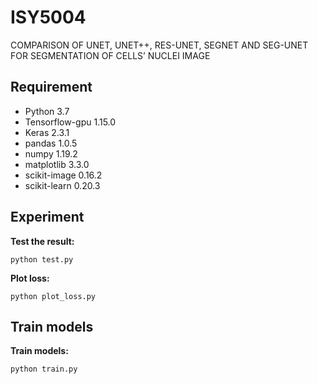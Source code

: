 # ISY5004
COMPARISON OF UNET, UNET++, RES-UNET, SEGNET AND SEG-UNET FOR SEGMENTATION OF CELLS’ NUCLEI IMAGE

## Requirement
- Python 3.7    
- Tensorflow-gpu 1.15.0  
- Keras 2.3.1
- pandas 1.0.5
- numpy 1.19.2
- matplotlib 3.3.0
- scikit-image 0.16.2
- scikit-learn 0.20.3

## Experiment

**Test the result:**

```
python test.py
```
**Plot loss:**

```
python plot_loss.py
```


## Train models

**Train models:**

```
python train.py
```
